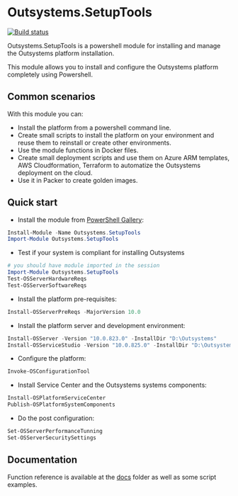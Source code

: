 # Outsystems.SetupTools

[![Build status](https://ci.appveyor.com/api/projects/status/1i4itt105msarmgu/branch/dev?svg=true)](https://ci.appveyor.com/project/pintonunes/outsystems-setuptools/branch/dev)

Outsystems.SetupTools is a powershell module for installing and manage the Outsystems platform installation.

This module allows you to install and configure the Outsystems platform completely using Powershell.

## Common scenarios

With this module you can:
* Install the platform from a powershell command line.
* Create small scripts to install the platform on your environment and reuse them to reinstall or create other environments.
* Use the module functions in Docker files.
* Create small deployment scripts and use them on Azure ARM templates, AWS Cloudformation, Terraform to automatize the Outsystems deployment on the cloud.
* Use it in Packer to create golden images.

## Quick start

* Install the module from [PowerShell Gallery](https://www.powershellgallery.com/packages/Outsystems.SetupTools):

```powershell
Install-Module -Name Outsystems.SetupTools
Import-Module Outsystems.SetupTools
```

* Test if your system is compliant for installing Outsystems

```powershell
# you should have module imported in the session
Import-Module Outsystems.SetupTools
Test-OSServerHardwareReqs
Test-OSServerSoftwareReqs
```

* Install the platform pre-requisites:

```powershell
Install-OSServerPreReqs -MajorVersion 10.0
```

* Install the platform server and development environment:

```powershell
Install-OSServer -Version "10.0.823.0" -InstallDir "D:\Outsystems"
Install-OSServiceStudio -Version "10.0.825.0" -InstallDir "D:\Outsystems"
```

* Configure the platform:

```powershell
Invoke-OSConfigurationTool
```

* Install Service Center and the Outsystems systems components:

```powershell
Install-OSPlatformServiceCenter
Publish-OSPlatformSystemComponents
```

* Do the post configuration:

```powershell
Set-OSServerPerformanceTunning
Set-OSServerSecuritySettings
```

## Documentation

Function reference is available at the [docs](docs) folder as well as some script examples.
